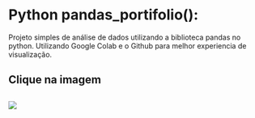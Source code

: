 # Python pandas_portifolio():
Projeto simples de análise de dados utilizando a biblioteca pandas no python.
Utilizando Google Colab e o Github para melhor experiencia de visualização.

<h2>Clique na imagem<h2>
<a href="https://colab.research.google.com/github/Rafael-moratti/pandas_portifolio/blob/main/Introdu%C3%A7%C3%A3o_ao_Pandas.ipynb" target="_blank"><img src="https://user-images.githubusercontent.com/104304589/201520496-26b381d5-db59-434f-96ee-d867f8a73e39.jpg" /></a>
